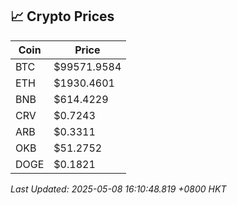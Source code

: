 ## 📈 Crypto Prices

| Coin | Price |
| ---- | ----- |
| BTC | $99571.9584 |
| ETH | $1930.4601 |
| BNB | $614.4229 |
| CRV | $0.7243 |
| ARB | $0.3311 |
| OKB | $51.2752 |
| DOGE | $0.1821 |

_Last Updated: 2025-05-08 16:10:48.819 +0800 HKT_